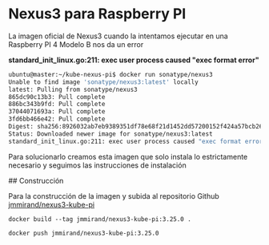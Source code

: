 # Nexus3  para Raspberry PI

La imagen oficial de Nexus3 cuando la intentamos ejecutar en una Raspberry PI 4 Modelo B nos da un error

**standard_init_linux.go:211: exec user process caused "exec format error"**

``` bash
ubuntu@master:~/kube-nexus-pi$ docker run sonatype/nexus3
Unable to find image 'sonatype/nexus3:latest' locally
latest: Pulling from sonatype/nexus3
865dc90c13b3: Pull complete
886bc343b9fd: Pull complete
37044071693a: Pull complete
3fd6bb466e42: Pull complete
Digest: sha256:8926032ab7eb9389351df78e68f21d1452dd57200152f424a57bcb26094e50c4
Status: Downloaded newer image for sonatype/nexus3:latest
standard_init_linux.go:211: exec user process caused "exec format error"
```

Para solucionarlo creamos esta imagen que solo instala lo estrictamente necesario y seguimos las instrucciones de instalación

## Construcción

Para la construcción de la imagen y subida al repositorio Github [jmmirand/nexus3-kube-pi](https://hub.docker.com/repository/docker/jmmirand/nexus3-kube-pi)

```
docker build --tag jmmirand/nexus3-kube-pi:3.25.0 .

docker push jmmirand/nexus3-kube-pi:3.25.0

```
